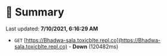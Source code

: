 # 📖 Summary
Last updated: **7/10/2021, 6:16:29 AM**

- `GET` [https://Bhadwa-sala.toxicblte.repl.co](https://Bhadwa-sala.toxicblte.repl.co) - **Down** (120482ms)
